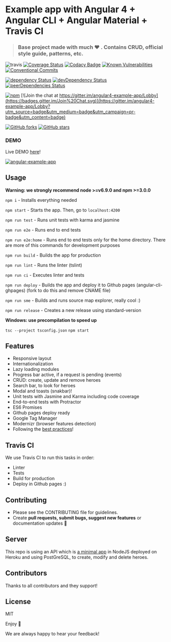 # Example app with Angular 4 + Angular CLI + Angular Material + Travis CI

> ### Base project made with much  :heart: . Contains CRUD, official style guide, patterns, etc.

![travis](https://travis-ci.org/Ismaestro/angular4-example-app.svg?branch=master)
[![Coverage Status](https://coveralls.io/repos/github/Ismaestro/angular4-example-app/badge.svg?branch=master)](https://coveralls.io/github/Ismaestro/angular4-example-app?branch=master)
[![Codacy Badge](https://api.codacy.com/project/badge/Grade/9d190a60fc864060ac054ba17a4e92e4)](https://www.codacy.com/app/Ismaestro/angular4-example-app?utm_source=github.com&utm_medium=referral&utm_content=Ismaestro/angular4-example-app&utm_campaign=badger)
[![Known Vulnerabilities](https://snyk.io/test/github/ismaestro/angular4-example-app/badge.svg)](https://snyk.io/test/github/ismaestro/angular4-example-app)
[![Conventional Commits](https://img.shields.io/badge/Conventional%20Commits-1.0.0-yellow.svg)](https://conventionalcommits.org)

[![dependency Status](https://david-dm.org/ismaestro/angular4-example-app.svg)](https://david-dm.org/ismaestro/angular4-example-app#info=dependencies)
[![devDependency Status](https://david-dm.org/ismaestro/angular4-example-app/dev-status.svg)](https://david-dm.org/ismaestro/angular4-example-app#info=devDependencies)
[![peerDependencies Status](https://david-dm.org/ismaestro/angular4-example-app/peer-status.svg)](https://david-dm.org/ismaestro/angular4-example-app?type=peer)

[![npm](https://img.shields.io/badge/demo-online-brightgreen.svg)](http://angularexampleapp.com/)
[![Join the chat at https://gitter.im/angular4-example-app/Lobby](https://badges.gitter.im/Join%20Chat.svg)](https://gitter.im/angular4-example-app/Lobby?utm_source=badge&utm_medium=badge&utm_campaign=pr-badge&utm_content=badge)

[![GitHub forks](https://img.shields.io/github/forks/ismaestro/angular4-example-app.svg?style=social&label=Fork)](https://github.com/ismaestro/angular4-example-app/fork)
[![GitHub stars](https://img.shields.io/github/stars/ismaestro/angular4-example-app.svg?style=social&label=Star)](https://github.com/ismaestro/angular4-example-app)

### DEMO

Live DEMO [here](http://angularexampleapp.com/)!

[![angular-example-app](http://thumbsnap.com/i/aIpN07i3.png?0812)](http://angularexampleapp.com/)

## Usage

**Warning: we strongly recommend node >=v6.9.0 and npm >=3.0.0**

`npm i` - Installs everything needed

`npm start` - Starts the app. Then, go to `localhost:4200`

`npm run test` - Runs unit tests with karma and jasmine

`npm run e2e` - Runs end to end tests

`npm run e2e:home` - Runs end to end tests only for the home directory. There are more of this commands for development purposes

`npm run build` - Builds the app for production

`npm run lint` - Runs the linter (tslint)

`npm run ci` - Executes linter and tests

`npm run deploy` - Builds the app and deploy it to Github pages (angular-cli-ghpages) (fork to do this and remove CNAME file)

`npm run sme` - Builds and runs source map explorer, really cool :)

`npm run release` - Creates a new release using standard-version

**Windows: use precompilation to speed up**

`tsc --project tsconfig.json`
`npm start`

## Features
* Responsive layout
* Internationalization
* Lazy loading modules
* Progress bar active, if a request is pending (events)
* CRUD: create, update and remove heroes
* Search bar, to look for heroes
* Modal and toasts (snakbar)!
* Unit tests with Jasmine and Karma including code coverage
* End-to-end tests with Protractor
* ES6 Promises
* Github pages deploy ready
* Google Tag Manager
* Modernizr (browser features detection)
* Following the [best practices](https://angular.io/guide/styleguide)!

## Travis CI
We use Travis CI to run this tasks in order:
* Linter
* Tests
* Build for production
* Deploy in Github pages
:)

## Contributing
- Please see the CONTRIBUTING file for guidelines.
- Create **pull requests, submit bugs, suggest new features** or documentation updates :wrench:

## Server

This repo is using an API which is [a minimal app](https://github.com/Ismaestro/nodejs-example-app) in NodeJS deployed on Heroku and using PostGreSQL, to create, modify and delete heroes.

## Contributors

Thanks to all contributors and they support!

## License

MIT

Enjoy :metal:

We are always happy to hear your feedback!
